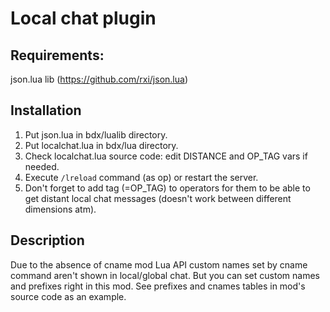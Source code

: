 # Local chat plugin

## Requirements:

json.lua lib (https://github.com/rxi/json.lua)



## Installation

1. Put json.lua in bdx/lualib directory.
2. Put localchat.lua in bdx/lua directory.
3. Check localchat.lua source code: edit DISTANCE and OP_TAG vars if needed.
4. Execute ```/lreload``` command (as op) or restart the server.
5. Don't forget to add tag (=OP_TAG) to operators for them to be able to get distant local chat messages (doesn't work between different dimensions atm).


## Description

Due to the absence of cname mod Lua API custom names set by cname command aren't shown in local/global chat. But you can set custom names and prefixes right in this mod. See prefixes and cnames tables in mod's source code as an example.
